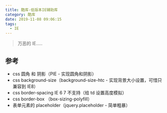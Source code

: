 ```yaml
---
title: 酷库-低版本IE辅助库
category: 酷库
date: 2019-11-08 09:06:15
tags:
  - IE
---
```


> 万恶的 IE.....

## 参考
- css 圆角 和 阴影（PIE - 实现圆角和阴影）
- css background-size（background-size-htc - 实现背景大小设置，可惜只兼容到 IE8）
- css border-spacing IE 6 7 不支持（给 td 设置高度模拟）
- css border-box （box-sizing-polyfill）
- 表单元素的 placeholder（jquery.placeholder - 简单粗暴）